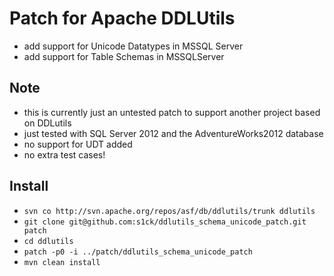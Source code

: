 Patch for Apache DDLUtils
=========================

* add support for Unicode Datatypes in MSSQL Server
* add support for Table Schemas in MSSQLServer

Note
----

* this is currently just an untested patch to support another project based on DDLutils
* just tested with SQL Server 2012 and the AdventureWorks2012 database
* no support for UDT added
* no extra test cases!

Install
-------

* `svn co http://svn.apache.org/repos/asf/db/ddlutils/trunk ddlutils`
* `git clone git@github.com:s1ck/ddlutils_schema_unicode_patch.git patch`
* `cd ddlutils`
* `patch -p0 -i ../patch/ddlutils_schema_unicode_patch`
* `mvn clean install`

